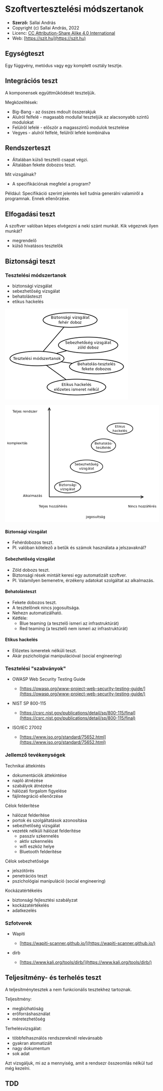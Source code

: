 # Szoftvertesztelési módszertanok

* **Szerző:** Sallai András
* Copyright (c) Sallai András, 2022
* Licenc: [CC Attribution-Share Alike 4.0 International](https://creativecommons.org/licenses/by-sa/4.0/)
* Web: [https://szit.hu](https://szit.hu)

## Egységteszt

Egy függvény, metódus vagy egy komplett osztály tesztje.

## Integrációs teszt

A komponensek együttműködését teszteljük.

Megközelítések:

* Big-Bang - az összes mdoult összerakjuk
* Alulról felfelé - magasabb modullal teszteljük az alacsonyabb szintű modulokat
* Felülről lefelé - először a magasszintű modulok tesztelése
* Vegyes - alulról felfelé, felülről lefelé kombinálva

## Rendszerteszt

* Általában külső tesztelő csapat végzi.
* Általában fekete dobozos teszt.

Mit vizsgálnak?

* A specifikációnak megfelel a program?

Például: Specifikáció szerint jelentés kell tudnia generálni valamiről a programnak. Ennek ellenőrzése.

## Elfogadási teszt

A szoftver valóban képes elvégezni a neki szánt munkát. Kik végeznek ilyen munkát?

* megrendelő
* külső hivatásos tesztelők

## Biztonsági teszt

### Tesztelési módszertanok

* biztonsági vizsgálat
* sebezhetőség vizsgálat
* behatolásteszt
* etikus hackelés

![Biztonsági tesztelés módszertanok](images/Biztonsagi_teszt_modszertanok.png)

![Biztonsági tesztelés módszertanai grafikonon](images/Biztonsagi_tesztek_grafikonon.png)

#### Biztonsági vizsgálat

* Fehérdobozos teszt.
* Pl. valóban kötelező a betűk és számok használata a jelszavaknál?

#### Sebezhetőség vizsgálat

* Zöld dobozs teszt.
* Biztonsági rések mintáit keresi egy automatizált szoftver.
* Pl. Valamilyen bemenetre, érzékeny adatokat szolgáltat az alkalmazás.

#### Behatolásteszt

* Fekete dobozos teszt.
* A tesztelőnek nincs jogosultsága.
* Nehezn automatizálható.
* Kétféle:
  * Blue teaming (a tesztelő ismeri az infrastruktúrát)
  * Red teaming (a tesztelő nem ismeri az infrastruktúrát)

#### Etikus hackelés

* Előzetes ismeretek nélküli teszt.
* Akár pszichológiai manipulációval (social engineering)

### Tesztelési "szabványok"

* OWASP Web Security Testing Guide
  * [https://owasp.org/www-project-web-security-testing-guide/](https://owasp.org/www-project-web-security-testing-guide/)

* NIST SP 800-115
  * [https://csrc.nist.gov/publications/detail/sp/800-115/final](https://csrc.nist.gov/publications/detail/sp/800-115/final)

* ISO/IEC 27002
  * [https://www.iso.org/standard/75652.html](https://www.iso.org/standard/75652.html)

### Jellemző tevékenységek

Technikai áttekintés

* dokumentációk áttekintése
* napló átnézése
* szabályok átnézése
* hálózati forgalom figyelése
* fájlintegráció ellenőrzése

Célok felderítése

* hálózat felderítése
* portok és szolgáltatások azonosítása
* sebezhetőség vizsgálat
* vezeték nélküli hálózat felderítése
  * passzív szkennelés
  * aktív szkennelés
  * wifi eszköz helye
  * Bluetooth felderítése

Célok sebezhetősége

* jelszótörés
* penetrációs teszt
* pszichológiai manipuláció (social engineering)

Kockázatértékelés

* biztonsági fejlesztési szabályzat
* kockázatértékelés
* adatkezelés

### Szfotverek

* Wapiti
  * [https://wapiti-scanner.github.io/](https://wapiti-scanner.github.io/)

* dirb
  * [https://www.kali.org/tools/dirb/](https://www.kali.org/tools/dirb/)

## Teljesítmény- és terhelés teszt

A teljesítménytesztek a nem funkcionális tesztekhez tartoznak.

Teljesítmény:

* megbízhatóság
* erőforráshasználat
* méretezhetőség

Terhelésvizsgálat:

* többfelhasználós rendszereknél relevánsabb
* gyakran atomatizált
* nagy dokumentum
* sok adat

Azt vizsgáljuk, mi az a mennyiség, amit a rendsezr összeomlás nélkül tud még kezelni.

## TDD
